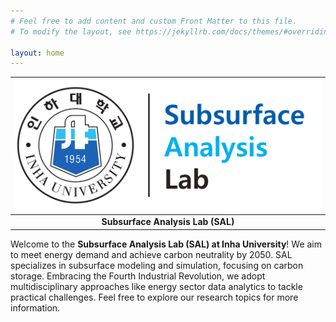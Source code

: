 ```yaml
---
# Feel free to add content and custom Front Matter to this file.
# To modify the layout, see https://jekyllrb.com/docs/themes/#overriding-theme-defaults

layout: home
---
```


| ![Me.jpg](https://github.com/geomodeller/geomodeller.github.io/blob/main/miscellaneous_images/LabLogo.png?raw=true) | 
|:--:| 
| **Subsurface Analysis Lab (SAL)** |


Welcome to the **Subsurface Analysis Lab (SAL) at Inha University**! We aim to meet energy demand and achieve carbon neutrality by 2050. SAL specializes in subsurface modeling and simulation, focusing on carbon storage. Embracing the Fourth Industrial Revolution, we adopt multidisciplinary approaches like energy sector data analytics to tackle practical challenges. Feel free to explore our research topics for more information.
